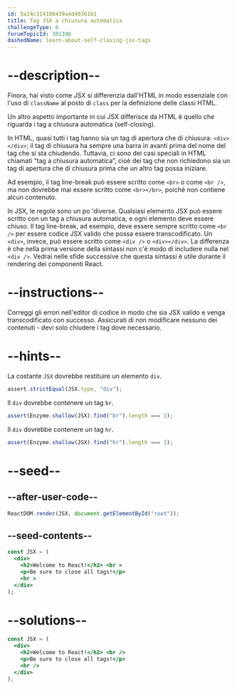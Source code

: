 ```yaml
---
id: 5a24c314108439a4d4036161
title: Tag JSX a chiusura automatica
challengeType: 6
forumTopicId: 301396
dashedName: learn-about-self-closing-jsx-tags
---
```


# --description--

Finora, hai visto come JSX si differenzia dall'HTML in modo essenziale con l'uso di `className` al posto di `class` per la definizione delle classi HTML.

Un altro aspetto importante in cui JSX differisce da HTML è quello che riguarda i tag a chiusura automatica (self-closing).

In HTML, quasi tutti i tag hanno sia un tag di apertura che di chiusura: `<div></div>`; il tag di chiusura ha sempre una barra in avanti prima del nome del tag che si sta chiudendo. Tuttavia, ci sono dei casi speciali in HTML chiamati “tag a chiusura automatica”, cioè dei tag che non richiedono sia un tag di apertura che di chiusura prima che un altro tag possa iniziare.

Ad esempio, il tag line-break può essere scritto come `<br>` o come `<br />`, ma non dovrebbe mai essere scritto come `<br></br>`, poiché non contiene alcun contenuto.

In JSX, le regole sono un po 'diverse. Qualsiasi elemento JSX può essere scritto con un tag a chiusura automatica, e ogni elemento deve essere chiuso. Il tag line-break, ad esempio, deve essere sempre scritto come `<br />` per essere codice JSX valido che possa essere transcodificato. Un `<div>`, invece, può essere scritto come `<div />` o `<div></div>`. La differenza è che nella prima versione della sintassi non c'è modo di includere nulla nel `<div />`. Vedrai nelle sfide successive che questa sintassi è utile durante il rendering dei componenti React.

# --instructions--

Correggi gli errori nell'editor di codice in modo che sia JSX valido e venga transcodificato con successo. Assicurati di non modificare nessuno dei contenuti - devi solo chiudere i tag dove necessario.

# --hints--

La costante `JSX` dovrebbe restituire un elemento `div`.

```js
assert.strictEqual(JSX.type, "div");
```

Il `div` dovrebbe contenere un tag `br`.

```js
assert(Enzyme.shallow(JSX).find("br").length === 1);
```

Il `div` dovrebbe contenere un tag `hr`.

```js
assert(Enzyme.shallow(JSX).find("hr").length === 1);
```

# --seed--

## --after-user-code--

```jsx
ReactDOM.render(JSX, document.getElementById("root"));
```

## --seed-contents--

```jsx
const JSX = (
  <div>
    <h2>Welcome to React!</h2> <br >
    <p>Be sure to close all tags!</p>
    <hr >
  </div>
);
```

# --solutions--

```jsx
const JSX = (
  <div>
    <h2>Welcome to React!</h2> <br />
    <p>Be sure to close all tags!</p>
    <hr />
  </div>
);
```
